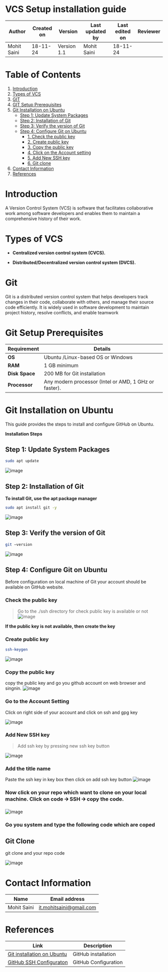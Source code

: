 # **VCS Setup installation guide**

| **Author** | **Created on** | **Version** | **Last updated by** | **Last edited on** | **Reviewer** |
|------------|-------------|-----------|--------------|-------------|-----------|
| Mohit Saini | 18-11-24 | Version 1.1 | Mohit Saini | 18-11-24 |  |

# Table of Contents
1. [Introduction](#introduction)
2. [Types of VCS](#types-of-vcs)
3. [GIT](#git)
4. [GIT Setup Prerequisites](#git-setup-prerequisites)
5. [Git Installation on Ubuntu](#git-installation-on-ubuntu)
   - [Step 1: Update System Packages](#step-1-update-system-packages)
   - [Step 2: Installation of Git](#step-2-installation-of-git)
   - [Step 3: Verify the version of Git](#step-3-verify-the-version-of-git)
   - [Step 4: Configure Git on Ubuntu](#step-4-configure-git-on-ubuntu)
     - [1. Check the public key](#1-check-the-public-key)
     - [2. Create public key](#2-create-public-key)
     - [3. Copy the public key](#3-copy-the-public-key)
     - [4. Click on the Account setting](#4-click-on-the-account-setting)
     - [5. Add New SSH key](#5-add-new-ssh-key)
     - [6. Git clone](#6-git-clone)
6. [Contact Information](#contact-information)
7. [References](#references)


# Introduction

A Version Control System (VCS) is software that facilitates
collaborative work among software developers and enables them to
maintain a comprehensive history of their work.

# Types of VCS

-   **Centralized version control system (CVCS).**

-   **Distributed/Decentralized version control system (DVCS).**

# Git

Git is a distributed version control system that helps developers track
changes in their code, collaborate with others, and manage their source
code efficiently. It is widely used in software development to maintain
project history, resolve conflicts, and enable teamwork

# Git Setup Prerequisites

| **Requirement** | **Details**                                           |
|-----------------|-------------------------------------------------------|
| **OS**          | Ubuntu /Linux-based OS or Windows                     |
| **RAM**         | 1 GB minimum                                          |
| **Disk Space**  | 200 MB for Git installation                           |
| **Processor**   | Any modern processor (Intel or AMD, 1 GHz or faster). |

# Git Installation on Ubuntu

This guide provides the steps to install and configure GitHub on Ubuntu.

**Installation Steps**

## Step 1: Update System Packages

``` bash
sudo apt update
```
![image](https://github.com/user-attachments/assets/2e009888-21e6-4070-ad18-917397289fd7)


## Step 2: Installation of Git

**To install Git, use the apt package manager**

``` bash
sudo apt install git -y
```
![image](https://github.com/user-attachments/assets/26a71fbc-4a0d-4ec9-b2aa-8096476e419a)

## Step 3: Verify the version of Git
``` bash
git –version
```
![image](https://github.com/user-attachments/assets/3f58eadd-547d-4691-a24a-80aa2ca910c8)

## Step 4: Configure Git on Ubuntu

Before configuration on local machine of Git your account should be
available on GitHub website.


### Check the public key 

> Go to the ./ssh directory for check public key is available or not
![image](https://github.com/user-attachments/assets/f8000fc6-1ed2-4e0e-ac50-63484f245849)


**If the public key is not available, then create the key**

### Create public key

``` bash
ssh-keygen
```

![image](https://github.com/user-attachments/assets/a8d443b5-a018-431d-a9f4-70125df1387d)


### Copy the public key
copy the public key and go you github account on web browser and singnin. 
![image](https://github.com/user-attachments/assets/eabc3352-0b4f-48b1-a8f6-4dbc341fd617)




### Go to the Account Setting 

Click on right side of your account and click on ssh and gpg key

![image](https://github.com/user-attachments/assets/5b52a234-2281-45da-a7bd-9f98f363e17e)


### Add New SSH key

> Add ssh key by pressing new ssh key button

![image](https://github.com/user-attachments/assets/a220b944-6d2c-4937-afea-c4031d0a2ada)


### Add the title name

Paste the ssh key in key box then click on add ssh key button
![image](https://github.com/user-attachments/assets/145097f4-e9b7-42a9-ba9d-7c6d78c1a868)


### Now click on your repo which want to clone on your local machine. Click on code 🡪 SSH 🡪 copy the code.

![image](https://github.com/user-attachments/assets/3ae3b5aa-5585-4e18-8006-6ffd1fe1b81f)

### Go you system and type the following code which are coped 

## Git Clone


git clone and your repo code

![image](https://github.com/user-attachments/assets/1087ccec-c883-452f-bd23-be8d0ece5db8)

# Contact Information

| **Name**    | **Email address**         |
|-------------|---------------------------|
| Mohit Saini | <it.mohitsaini@gmail.com> |

# References

| **Link** | **Description** |
|-----------------------------------|-------------------------------------|
| [Git installation on Ubuntu](https://www.digitalocean.com/community/tutorials/how-to-install-git-on-ubuntu) | GitHub installation |
| [GitHub SSH Configuraton](https://www.theserverside.com/blog/Coffee-Talk-Java-News-Stories-and-Opinions/GitHub-SSH-Key-Setup-Config-Ubuntu-Linux) | GitHub Configuration |

